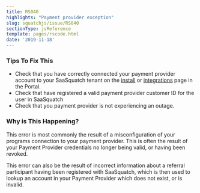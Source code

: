 ```yaml
---
title: RS040
highlights: "Payment provider exception"
slug: squatchjs/issue/RS040
sectionType: jsReference
template: pages/rscode.html
date: '2019-11-18'
---
```


### Tips To Fix This

 - Check that you have correctly connected your payment provider account to your SaaSquatch tenant on the [install](/success/using-referral-saasquatch/#install) or [integrations](/success/navigating-the-portal/#integrations) page in the Portal.
 - Check that have registered a valid payment provider customer ID for the user in SaaSquatch
 - Check that you payment provider is not experiencing an outage.

### Why is This Happening?

This error is most commonly the result of a misconfiguration of your programs connection to your payment provider. This is often the result of your Payment Provider credentials no longer being valid, or having been revoked.

This error can also be the result of incorrect information about a referral participant having been registered with SaaSquatch, which is then used to lookup an account in your Payment Provider which does not exist, or is invalid.

